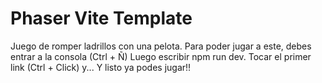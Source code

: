 # Phaser Vite Template

Juego de romper ladrillos con una pelota. 
Para poder jugar a este, debes entrar a la consola (Ctrl + Ñ)
Luego escribir npm run dev.
Tocar el primer link (Ctrl + Click) y...
Y listo ya podes jugar!!
